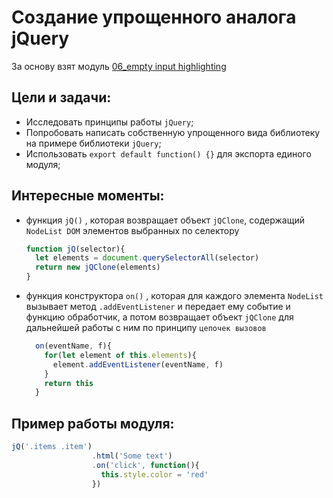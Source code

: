 # Создание упрощенного аналога jQuery
За основу взят модуль [06_empty input highlighting](https://github.com/SetMiller/programming-practice/tree/master/Modules/06_empty%20input%20highlighting)

Цели и задачи:
-
* Исследовать принципы работы `jQuery`;
* Попробовать написать собственную упрощенного вида библиотеку на примере библиотеки `jQuery`;
* Использовать `export default function() {}` для экспорта единого модуля;

Интересные моменты:
-  
- функция `jQ()` , которая возвращает объект `jQClone`, содержащий `NodeList DOM` элементов выбранных по селектору  
  ```javascript
  function jQ(selector){
    let elements = document.querySelectorAll(selector)
    return new jQClone(elements)
  }
  ```
- функция конструктора `on()` , которая для каждого элемента `NodeList` вызывает метод `.addEventListener` и передает ему событие и функцию обработчик, а потом возвращает объект `jQClone` для дальнейшей работы с ним по принципу `цепочек вызовов`
  ```javascript
    on(eventName, f){
      for(let element of this.elements){
        element.addEventListener(eventName, f)
      }
      return this
    }
  ```
Пример работы модуля:
-
  ```javascript
  jQ('.items .item')
                    .html('Some text')
                    .on('click', function(){
                      this.style.color = 'red'
                    })
  ```

